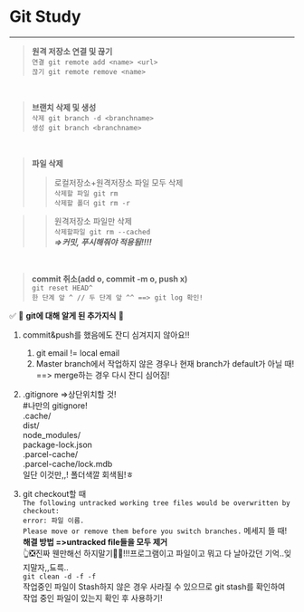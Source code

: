# Git Study
****

> **원격 저장소 연결 및 끊기** <br>
  `연결 git remote add <name> <url> ` <br>
  `끊기 git remote remove <name> `
<br>

> **브랜치 삭제 및 생성** <br>
`삭제 git branch -d <branchname> ` <br>
`생성 git branch <branchname> ` <br>
<br>

> **파일 삭제** <br>
>> 로컬저장소+원격저장소 파일 모두 삭제 <br>
 `삭제할 파일 git rm ` <br>
 `삭제할 폴더 git rm -r ` <br>

>> 원격저장소 파일만 삭제<br>
`삭제할파일 git rm --cached ` <br>
 _**=>커밋, 푸시해줘야 적용됨!!!!**_

 <br>
 
 > **commit 취소(add o, commit -m o, push x)** <br>
 `git reset HEAD^`<br>
 `한 단계 앞 ^ // 두 단계 앞 ^^ ==> git log 확인!`
 
 
 
  ✅  🐣 **git에 대해 알게 된 추가지식** 🐣 <br>


   1. commit&push를 했음에도 잔디 심겨지지 않아요‼ <br>
       
       1. git email != local email   <br>
       2. Master branch에서 작업하지 않은 경우나 현재 branch가 default가 아닐 때!    <br>
       ==> merge하는 경우 다시 잔디 심어짐!


   2. .gitignore =>상단위치할 것!<br>
      #나만의 gitignore!  <br>
    .cache/  <br>
    dist/  <br>
    node_modules/  <br>
    package-lock.json  <br>
    .parcel-cache/ <br>
    .parcel-cache/lock.mdb <br>
    일단 이것만,,! 폴더색깔 회색됨!ㅎ    
    
   3. git checkout할 때 <br>
    `The following untracked working tree files would be overwritten by checkout: ` <br>
    `error: 파일 이름.` <br>
    `Please move or remove them before you switch branches.` 메세지 뜰 때!<br>
    **해결 방법 =>untracked file들을 모두 제거**<br>
    👆❎진짜 웬만해선 하지말기🙅‍♀️!!!프로그램이고 파일이고 뭐고 다 날아갔던 기억..잊지말자,,됴륵..<br>
    `git clean -d -f -f` <br>
    작업중인 파일이 Stash하지 않은 경우 사라질 수 있으므로 git stash를 확인하여 작업 중인 파일이 있는지 확인 후 사용하기!
    
